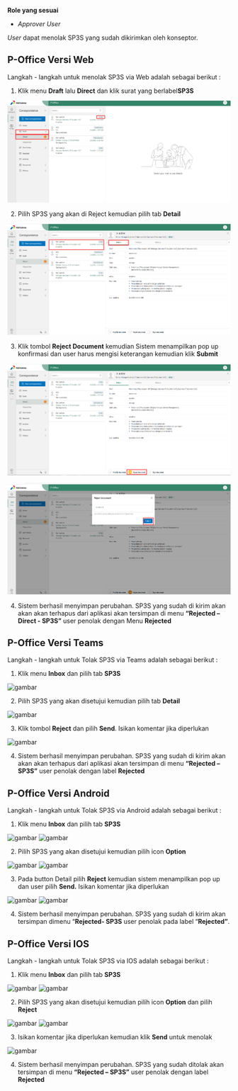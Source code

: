 **Role yang sesuai**

- *Approver User*

*User* dapat menolak SP3S yang sudah dikirimkan oleh konseptor. 

## **P-Office Versi Web**

Langkah - langkah untuk menolak SP3S via Web adalah sebagai berikut :

1. Klik menu **Draft** lalu **Direct** dan klik surat yang berlabel**SP3S**

![gambar](SP3S/SP3S_Web/02SP33.png)

2. Pilih SP3S yang akan di Reject kemudian pilih tab **Detail**

![gambar](SP3S/SP3S_Web/02SP34.png)

3. Klik tombol **Reject Document** kemudian Sistem menampilkan pop up konfirmasi dan user harus mengisi keterangan  kemudian klik **Submit**

![gambar](SP3S/SP3S_Web/02SP35.png)

![gambar](SP3S/SP3S_Web/02SP35-1.png)

4. Sistem berhasil menyimpan perubahan. SP3S yang sudah di kirim akan akan akan terhapus dari aplikasi akan tersimpan di menu **“Rejected – Direct - SP3S”** user penolak dengan Menu **Rejected**

## **P-Office Versi Teams**

Langkah - langkah untuk Tolak SP3S via Teams adalah sebagai berikut :

1. Klik menu **Inbox** dan pilih tab **SP3S**

![gambar](SP3S/SP3S_Teams/SP3S34.png)

2. Pilih SP3S yang akan disetujui kemudian pilih tab **Detail**

![gambar](SP3S/SP3S_Teams/SP3S35.png)

3. Klik tombol **Reject** dan pilih **Send**. Isikan komentar jika diperlukan

![gambar](SP3S/SP3S_Teams/SP3S36.png)

4. Sistem berhasil menyimpan perubahan. SP3S yang sudah di kirim akan akan akan terhapus dari aplikasi akan tersimpan di menu **“Rejected – SP3S”** user penolak dengan label **Rejected**

## **P-Office Versi Android**

Langkah - langkah untuk Tolak SP3S via Android adalah sebagai berikut :

1. Klik menu **Inbox** dan pilih tab **SP3S**

![gambar](SP3S/SP3S_Android/TolakSP3S/A01.jpg) ![gambar](SP3S/SP3S_Android/TolakSP3S/A02.jpg)

2. Pilih SP3S yang akan disetujui kemudian pilih icon **Option**

![gambar](SP3S/SP3S_Android/TolakSP3S/A03.jpg) ![gambar](SP3S/SP3S_Android/TolakSP3S/A04.jpg)

3. Pada button Detail pilih **Reject** kemudian sistem menampilkan pop up dan user pilih **Send.** Isikan komentar jika diperlukan
   
![gambar](SP3S/SP3S_Android/TolakSP3S/A05.jpg) ![gambar](SP3S/SP3S_Android/TolakSP3S/A06.jpg)

4. Sistem berhasil menyimpan perubahan. SP3S yang sudah di kirim akan tersimpan dimenu “**Rejected- SP3S** user penolak pada label “**Rejected”**.

## **P-Office Versi IOS**

Langkah - langkah untuk Tolak SP3S via IOS adalah sebagai berikut :

1.	Klik menu **Inbox** dan pilih tab **SP3S**

![gambar](SP3S/SP3S_IOS/SP3S-23.1.png) ![gambar](SP3S/SP3S_IOS/SP3S-23.2.png)

2.	Pilih SP3S yang akan disetujui kemudian pilih icon **Option** dan pilih **Reject**

![gambar](SP3S/SP3S_IOS/SP3S-24.1.png) ![gambar](SP3S/SP3S_IOS/SP3S-24.2.png)

3.	Isikan komentar jika diperlukan kemudian klik **Send** untuk menolak

![gambar](SP3S/SP3S_IOS/SP3S-24.3.png)

4.	Sistem berhasil menyimpan perubahan. SP3S yang sudah ditolak akan tersimpan di menu **“Rejected – SP3S”** user penolak dengan label **Rejected**